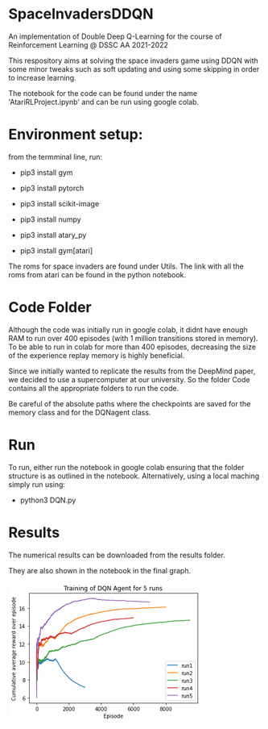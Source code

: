 # SpaceInvadersDDQN

An implementation of Double Deep Q-Learning for the course of Reinforcement Learning @ DSSC AA 2021-2022

This respository aims at solving the space invaders game using DDQN with some minor tweaks such as soft updating and using some skipping in order to increase learning.

The notebook for the code can be found under the name 'AtariRLProject.ipynb' and can be run using google colab.

# Environment setup:

from the termminal line, run:

  - pip3 install gym

  - pip3 install pytorch

  - pip3 install scikit-image

  - pip3 install numpy

  - pip3 install atary_py

  - pip3 install gym[atari]

The roms for space invaders are found under Utils. The link with all the roms from atari can be found in the python notebook.

# Code Folder
Although the code was initially run in google colab, it didnt have enough RAM to run over 400 episodes (with 1 million transitions stored in memory).
To be able to run in colab for more than 400 episodes, decreasing the size of the experience replay memory is highly beneficial.

Since we initially wanted to replicate the results from the DeepMind paper, we decided to use a supercomputer at our university. 
So the folder Code contains all the appropriate folders to run the code. 

Be careful of the absolute paths where the checkpoints are saved for the memory class and for the DQNagent class. 


# Run

To run, either run the notebook in google colab ensuring that the folder structure is as outlined in the notebook. 
Alternatively, using a local maching simply run using:

  - python3 DQN.py 

# Results

The numerical results can be downloaded from the results folder. 

They are also shown in the notebook in the final graph. 

![image](./Results/resultsImage.png)
